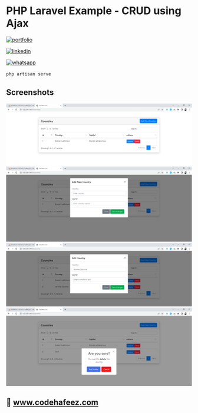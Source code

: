 # PHP Laravel Example - CRUD using Ajax

[![portfolio](https://img.shields.io/badge/my_portfolio-000?style=for-the-badge&logo=ko-fi&logoColor=white)](https://www.codehafeez.com/)

[![linkedin](https://img.shields.io/badge/linkedin-0A66C2?style=for-the-badge&logo=linkedin&logoColor=white)](https://www.linkedin.com/in/codehafeez/)

[![whatsapp](https://img.shields.io/badge/whatsapp-GREEN?style=for-the-badge&logo=whatsapp&logoColor=white)](https://api.whatsapp.com/send?phone=923123349398)



```bash
php artisan serve
```    

## Screenshots
![](https://raw.githubusercontent.com/codehafeez/laravel-crud-ajax/main/Screenshots/Output-01.png)
![](https://raw.githubusercontent.com/codehafeez/laravel-crud-ajax/main/Screenshots/Output-02.png)
![](https://raw.githubusercontent.com/codehafeez/laravel-crud-ajax/main/Screenshots/Output-03.png)
![](https://raw.githubusercontent.com/codehafeez/laravel-crud-ajax/main/Screenshots/Output-04.png)


## 🔗 www.codehafeez.com
